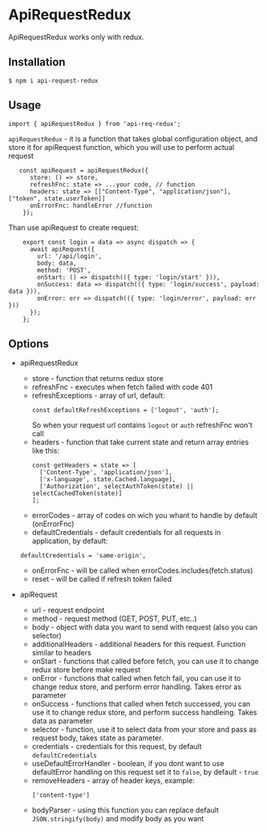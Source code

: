 # ApiRequestRedux
ApiRequestRedux works only with redux.
## Installation
```$ npm i api-request-redux```
## Usage
```import { apiRequestRedux } from 'api-req-redux';```

```apiRequestRedux``` - it is a function that takes global configuration object,
 and store it for apiRequest function, which you will use to perform actual request
``` 
   const apiRequest = apiRequestRedux({
      store: () => store,
      refreshFnc: state => ...your code, // function
      headers: state => [["Content-Type", "application/json"], ["token", state.userToken]]
      onErrorFnc: handleError //function
    });
```

Than use apiRequest to create request:
``` 
    export const login = data => async dispatch => {
      await apiRequest({
        url: '/api/login',
        body: data,
        method: 'POST',
        onStart: () => dispatch(({ type: 'login/start' })),
        onSuccess: data => dispatch(({ type: 'login/success', payload: data })),
        onError: err => dispatch(({ type: 'login/error', payload: err }))
      });
    };
 ```
 ## Options
 - apiRequestRedux
    
    - store - function that returns redux store
    - refreshFnc - executes when fetch failed with code 401
    - refreshExceptions - array of url, default:
      ```
      const defaultRefreshExceptions = ['logout', 'auth'];
      ```
      So when your request url contains `logout` or `auth` refreshFnc won't call
    - headers - function that take current state and return array entries like this:
       ```
       const getHeaders = state => [
         ['Content-Type', 'application/json'],
         ['x-language', state.Cached.language],
         ['Authorization', selectAuthToken(state) || selectCachedToken(state)]
       ];
       ```  
     - errorCodes - array of codes on wich you whant to handle by default (onErrorFnc)  
     - defaultCredentials - default credentials for all requests in application, by default: 
      ```
      defaultCredentials = 'same-origin',
      ```
     - onErrorFnc - will be called when errorCodes.includes(fetch.status)
     - reset - will be called if refresh token failed
 -  apiRequest
    - url - request endpoint
    - method - request method (GET, POST, PUT, etc..)
    - body - object with data you want to send with request (also you can selector)
    - additionalHeaders - additional headers for this request. Function similar to headers
    - onStart - functions that called before fetch, you can use it to change redux store before make request
    - onError - functions that called when fetch fail, you can use it to change redux store, and perform error handling. Takes error as parameter
    - onSuccess - functions that called when fetch successed, you can use it to change redux store, and perform success handleing. Takes data as parameter
    - selector - function, use it to select data from your store and pass as request body, takes state as parameter.
    - credentials - credentials for this request, by default `defaultCredentials`
    - useDefaultErrorHandler - boolean, if you dont want to use defaultError handling on this request set it to `false`, by default - `true`
    - removeHeaders - array of header keys, example:
      ```
      ['content-type']
      ```    
    - bodyParser - using this function you can replace default ```JSON.stringify(body)``` and modify body as you want 
      
    


